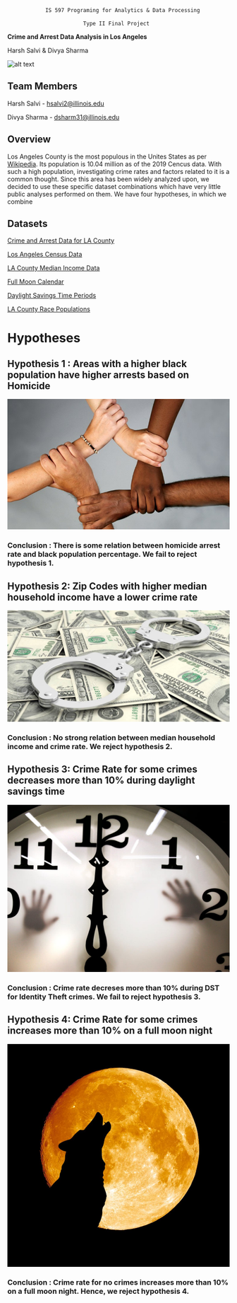 
<p align="center">

				IS 597 Programing for Analytics & Data Processing

</p>

<p align="center">

							Type II Final Project

</p>

<p align="center">

**Crime and Arrest Data Analysis in Los Angeles**

</p>

<p align="center">

Harsh Salvi & Divya Sharma

</p>

![alt text](https://ca-times.brightspotcdn.com/dims4/default/19db5e3/2147483647/strip/true/crop/3751x2407+0+0/resize/840x539!/quality/90/?url=https%3A%2F%2Fcalifornia-times-brightspot.s3.amazonaws.com%2Fbe%2F8f%2Fc89aab314076b84ea3544039311a%2Fla-photos-1staff-460618-lme-triple-shooting01-als.JPG)

## Team Members

Harsh Salvi - hsalvi2@illinois.edu 

Divya Sharma - dsharm31@illinois.edu

## Overview

Los Angeles County is the most populous in the Unites States as per [Wikipedia](https://en.wikipedia.org/wiki/Los_Angeles_County,_California). Its population is 10.04 million as of the 2019 Cencus data. With such a high population, investigating crime rates and factors related to it is a common thought. Since this area has been widely analyzed upon, we decided to use these specific dataset combinations which have very little public analyses performed on them. We have four hypotheses, in which we combine

## Datasets

[Crime and Arrest Data for LA County](https://www.kaggle.com/cityofLA/los-angeles-crime-arrest-data?select=crime-data-from-2010-to-present.csv)

[Los Angeles Census Data](https://www.kaggle.com/cityofLA/los-angeles-census-data)

[LA County Median Income Data](http://www.laalmanac.com/employment/em12c.php)

[Full Moon Calendar](https://www.kaggle.com/lsind18/full-moon-calendar-1900-2050)

[Daylight Savings Time Periods](https://en.wikipedia.org/wiki/Daylight_saving_time_in_the_United_States)

[LA County Race Populations](https://datausa.io/api/data?Geography=05000US06037&drilldowns=Race,Ethnicity&measures=Hispanic%20Population,Hispanic%20Population%20Moe)

# Hypotheses

## Hypothesis 1 : Areas with a higher black population have higher arrests based on Homicide

<p align="center">

<img src="https://github.com/harsh-bat/2021_Spring_finals/blob/main/races.jpg">

</p>

### Conclusion : There is some relation between homicide arrest rate and black population percentage. We fail to reject hypothesis 1.

## Hypothesis 2: Zip Codes with higher median household income have a lower crime rate

<p align="center">

<img src="https://github.com/harsh-bat/2021_Spring_finals/blob/main/income.jpg">

</p>

### Conclusion : No strong relation between median household income and crime rate. We reject hypothesis 2.

## Hypothesis 3: Crime Rate for some crimes decreases more than 10% during daylight savings time

<p align="center">

<img src="https://github.com/harsh-bat/2021_Spring_finals/blob/main/daylight.jfif">

</p>

### Conclusion : Crime rate decreses more than 10% during DST for Identity Theft crimes. We fail to reject hypothesis 3.

## Hypothesis 4: Crime Rate for some crimes increases more than 10% on a full moon night

<p align="center">

<img src="https://github.com/harsh-bat/2021_Spring_finals/blob/main/fullmoon.jpg">

</p>

### Conclusion : Crime rate for no crimes increases more than 10% on a full moon night. Hence, we reject hypothesis 4.